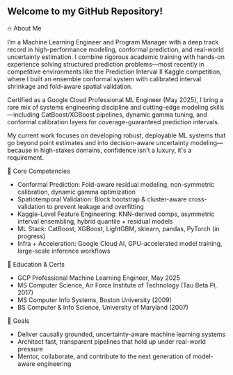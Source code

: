 ## Welcome to my GitHub Repository!
<!--
**LEDazzio01/LEDazzio01** is a ✨ _special_ ✨ repository because its `README.md` (this file) appears on your GitHub profile.

Here are some ideas to get you started:

- 🔭 I’m currently working on ...
- 🌱 I’m currently learning ...
- 👯 I’m looking to collaborate on ...
- 🤔 I’m looking for help with ...
- 💬 Ask me about ...
- 📫 How to reach me: ...
- 😄 Pronouns: ...
- ⚡ Fun fact: ...
-->
🔥 About Me

I’m a Machine Learning Engineer and Program Manager with a deep track record in high-performance modeling, conformal prediction, and real-world uncertainty estimation. I combine rigorous academic training with hands-on experience solving structured prediction problems—most recently in competitive environments like the Prediction Interval II Kaggle competition, where I built an ensemble conformal system with calibrated interval shrinkage and fold-aware spatial validation.

Certified as a Google Cloud Professional ML Engineer (May 2025), I bring a rare mix of systems engineering discipline and cutting-edge modeling skills—including CatBoost/XGBoost pipelines, dynamic gamma tuning, and conformal calibration layers for coverage-guaranteed prediction intervals.

My current work focuses on developing robust, deployable ML systems that go beyond point estimates and into decision-aware uncertainty modeling—because in high-stakes domains, confidence isn't a luxury, it's a requirement.

🎯 Core Competencies
- Conformal Prediction: Fold-aware residual modeling, non-symmetric calibration, dynamic gamma optimization
- Spatiotemporal Validation: Block bootstrap & cluster-aware cross-validation to prevent leakage and overfitting
- Kaggle-Level Feature Engineering: KNN-derived comps, asymmetric interval ensembling, hybrid quantile + residual models
- ML Stack: CatBoost, XGBoost, LightGBM, sklearn, pandas, PyTorch (in progress)
- Infra + Acceleration: Google Cloud AI, GPU-accelerated model training, large-scale inference workflows

🧠 Education & Certs
- GCP Professional Machine Learning Engineer, May 2025
- MS Computer Science, Air Force Institute of Technology (Tau Beta Pi, 2017)
- MS Computer Info Systems, Boston University (2009)
- BS Computer & Info Science, University of Maryland (2007)

🚀 Goals
- Deliver causally grounded, uncertainty-aware machine learning systems
- Architect fast, transparent pipelines that hold up under real-world pressure
- Mentor, collaborate, and contribute to the next generation of model-aware engineering
